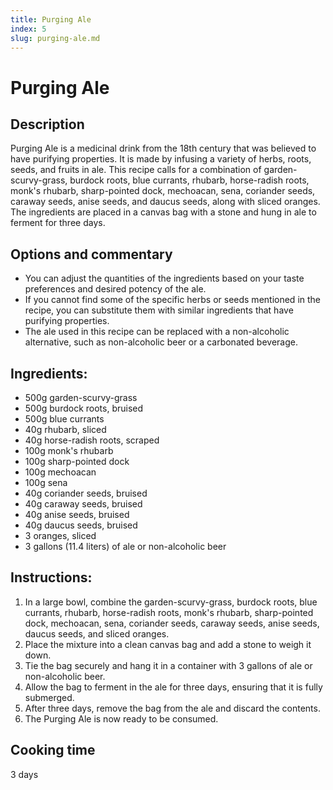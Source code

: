 ```yaml
---
title: Purging Ale
index: 5
slug: purging-ale.md
---
```


# Purging Ale

## Description
Purging Ale is a medicinal drink from the 18th century that was believed to have purifying properties. It is made by infusing a variety of herbs, roots, seeds, and fruits in ale. This recipe calls for a combination of garden-scurvy-grass, burdock roots, blue currants, rhubarb, horse-radish roots, monk's rhubarb, sharp-pointed dock, mechoacan, sena, coriander seeds, caraway seeds, anise seeds, and daucus seeds, along with sliced oranges. The ingredients are placed in a canvas bag with a stone and hung in ale to ferment for three days.

## Options and commentary
- You can adjust the quantities of the ingredients based on your taste preferences and desired potency of the ale.
- If you cannot find some of the specific herbs or seeds mentioned in the recipe, you can substitute them with similar ingredients that have purifying properties.
- The ale used in this recipe can be replaced with a non-alcoholic alternative, such as non-alcoholic beer or a carbonated beverage.

## Ingredients:
- 500g garden-scurvy-grass
- 500g burdock roots, bruised
- 500g blue currants
- 40g rhubarb, sliced
- 40g horse-radish roots, scraped
- 100g monk's rhubarb
- 100g sharp-pointed dock
- 100g mechoacan
- 100g sena
- 40g coriander seeds, bruised
- 40g caraway seeds, bruised
- 40g anise seeds, bruised
- 40g daucus seeds, bruised
- 3 oranges, sliced
- 3 gallons (11.4 liters) of ale or non-alcoholic beer

## Instructions:
1. In a large bowl, combine the garden-scurvy-grass, burdock roots, blue currants, rhubarb, horse-radish roots, monk's rhubarb, sharp-pointed dock, mechoacan, sena, coriander seeds, caraway seeds, anise seeds, daucus seeds, and sliced oranges.
2. Place the mixture into a clean canvas bag and add a stone to weigh it down.
3. Tie the bag securely and hang it in a container with 3 gallons of ale or non-alcoholic beer.
4. Allow the bag to ferment in the ale for three days, ensuring that it is fully submerged.
5. After three days, remove the bag from the ale and discard the contents.
6. The Purging Ale is now ready to be consumed.

## Cooking time
3 days